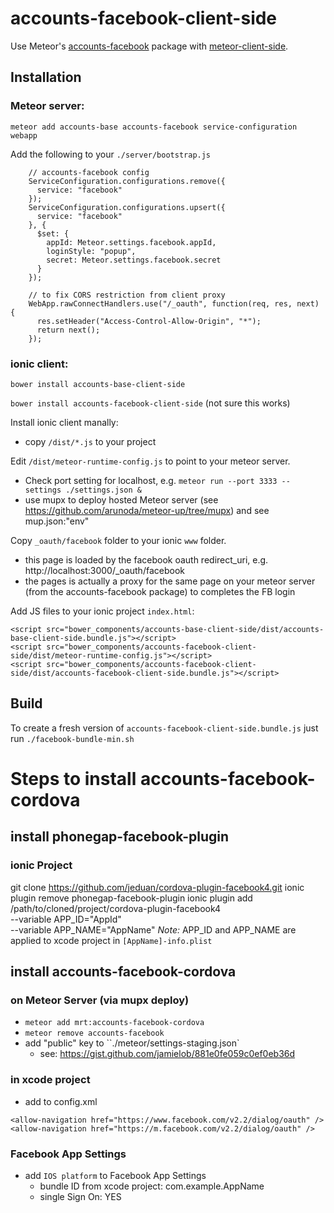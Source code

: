 # accounts-facebook-client-side

Use Meteor's [accounts-facebook][meteor-accounts] package with [meteor-client-side][meteor-client-side].

## Installation


### Meteor server:
`meteor add accounts-base accounts-facebook service-configuration webapp`

Add the following to your `./server/bootstrap.js`
```
    // accounts-facebook config
    ServiceConfiguration.configurations.remove({
      service: "facebook"
    });
    ServiceConfiguration.configurations.upsert({
      service: "facebook"
    }, {
      $set: {
        appId: Meteor.settings.facebook.appId,
        loginStyle: "popup",
        secret: Meteor.settings.facebook.secret
      }
    });

    // to fix CORS restriction from client proxy
    WebApp.rawConnectHandlers.use("/_oauth", function(req, res, next) {
      res.setHeader("Access-Control-Allow-Origin", "*");
      return next();
    });
```


### ionic client:
`bower install accounts-base-client-side`

`bower install accounts-facebook-client-side` (not sure this works)

Install ionic client manally:
- copy `/dist/*.js` to your project

Edit `/dist/meteor-runtime-config.js` to point to your meteor server. 
- Check port setting for localhost, e.g. `meteor run --port 3333 --settings ./settings.json &`
- use mupx to deploy hosted Meteor server (see https://github.com/arunoda/meteor-up/tree/mupx) and see mup.json:"env"

Copy `_oauth/facebook` folder to your ionic `www` folder.
- this page is loaded by the facebook oauth redirect_uri, e.g. http://localhost:3000/_oauth/facebook
- the pages is actually a proxy for the same page on your meteor server (from the accounts-facebook package) to completes the FB login

Add JS files to your ionic project `index.html`:

```
<script src="bower_components/accounts-base-client-side/dist/accounts-base-client-side.bundle.js"></script>
<script src="bower_components/accounts-facebook-client-side/dist/meteor-runtime-config.js"></script>
<script src="bower_components/accounts-facebook-client-side/dist/accounts-facebook-client-side.bundle.js"></script>
```

## Build

To create a fresh version of `accounts-facebook-client-side.bundle.js` just run `./facebook-bundle-min.sh`

[meteor-accounts]: https://www.meteor.com/accounts
[meteor-client-side]: https://github.com/idanwe/meteor-client-side


# Steps to install accounts-facebook-cordova

## install phonegap-facebook-plugin

### ionic Project
git clone https://github.com/jeduan/cordova-plugin-facebook4.git
ionic plugin remove phonegap-facebook-plugin
ionic plugin add /path/to/cloned/project/cordova-plugin-facebook4 \
   --variable APP_ID="AppId" \
   --variable APP_NAME="AppName"
*Note:* APP_ID and APP_NAME are applied to xcode project in `[AppName]-info.plist`

## install accounts-facebook-cordova

### on Meteor Server (via mupx deploy)
- `meteor add mrt:accounts-facebook-cordova`
- `meteor remove accounts-facebook`
- add "public" key to ``./meteor/settings-staging.json`
  - see: https://gist.github.com/jamielob/881e0fe059c0ef0eb36d

### in xcode project
- add to config.xml
```
<allow-navigation href="https://www.facebook.com/v2.2/dialog/oauth" />
<allow-navigation href="https://m.facebook.com/v2.2/dialog/oauth" />
```

### Facebook App Settings
- add `IOS platform` to Facebook App Settings
  - bundle ID from xcode project: com.example.AppName
  - single Sign On: YES

